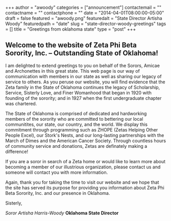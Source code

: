 +++
author = "awoody"
categories = ["announcement"]
contactemail = ""
contactname = ""
contactphone = ""
date = "2014-04-01T08:00:00-05:00"
draft = false
featured = "awoody.png"
featuredalt = "State Director Artisha Woody"
featuredpath = "date"
slug = "state-director-woody-greetings"
tags = []
title = "Greetings from oklahoma state"
type = "post"
+++

## Welcome to the website of Zeta Phi Beta Sorority, Inc. – Outstanding State of Oklahoma!

I am delighted to extend greetings to you on behalf of the Sorors, Amicae and Archonettes in this great state. This web page is our way of communication with members in our state as well as sharing our legacy of service to others. As you peruse our website, you will find evidence that the Zeta family in the State of Oklahoma continues the legacy of Scholarship, Service, Sisterly Love, and Finer Womanhood that began in 1920 with founding of the sorority; and in 1927 when the first undergraduate chapter was chartered.

The State of Oklahoma is comprised of dedicated and hardworking members of the sorority who are committed to bettering our local communitites, our state, our country, and the world. We display this commitment through programming such as ZHOPE (Zetas Helping Other People Excel), our Stork's Nests, and our long-lasting partnerships with the March of Dimes and the American Cancer Society. Through countless hours of community service and donations, Zetas are definately making a difference!

If you are a soror in search of a Zeta home or would like to learn more about becoming a member of our illustrious organization, please contact us and someone will contact you with more information.


Again, thank you for taking the time to visit our website and we hope that the site has served its purpose for providing you information about Zeta Phi Beta Sorority, Inc. and our presence in Oklahoma.


Sisterly,


*Soror Artisha Harris-Woody*
**Oklahoma State Director**
